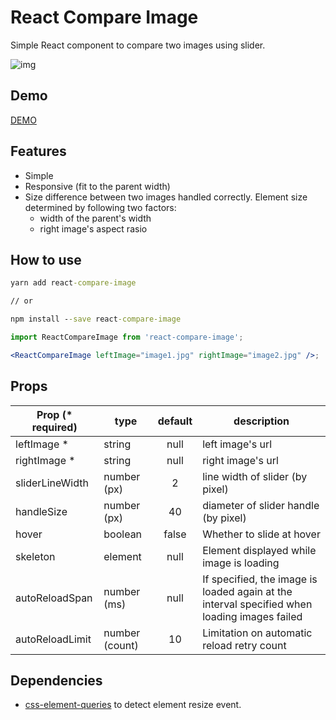 # React Compare Image

Simple React component to compare two images using slider.

![img](https://react-compare-image.yuuniworks.com/anime.gif)

## Demo

[DEMO](https://react-compare-image.yuuniworks.com/)

## Features

- Simple
- Responsive (fit to the parent width)
- Size difference between two images handled correctly. Element size determined by following two factors:
  - width of the parent's width
  - right image's aspect rasio

## How to use

```cmd
yarn add react-compare-image

// or

npm install --save react-compare-image
```

```jsx
import ReactCompareImage from 'react-compare-image';

<ReactCompareImage leftImage="image1.jpg" rightImage="image2.jpg" />;
```

## Props

| Prop (\* required) | type           | default | description                                                                                  |
| ------------------ | -------------- | :-----: | -------------------------------------------------------------------------------------------- |
| leftImage \*       | string         |  null   | left image's url                                                                             |
| rightImage \*      | string         |  null   | right image's url                                                                            |
| sliderLineWidth    | number (px)    |    2    | line width of slider (by pixel)                                                              |
| handleSize         | number (px)    |   40    | diameter of slider handle (by pixel)                                                         |
| hover              | boolean        |  false  | Whether to slide at hover                                                                    |
| skeleton           | element        |  null   | Element displayed while image is loading                                                     |
| autoReloadSpan     | number (ms)    |  null   | If specified, the image is loaded again at the interval specified when loading images failed |
| autoReloadLimit    | number (count) |   10    | Limitation on automatic reload retry count                                                   |

## Dependencies

- [css-element-queries](https://github.com/marcj/css-element-queries) to detect element resize event.
